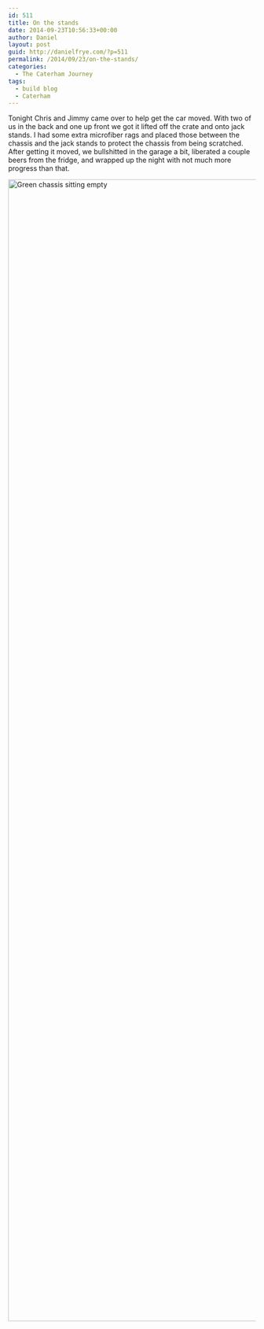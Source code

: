 ```yaml
---
id: 511
title: On the stands
date: 2014-09-23T10:56:33+00:00
author: Daniel
layout: post
guid: http://danielfrye.com/?p=511
permalink: /2014/09/23/on-the-stands/
categories:
  - The Caterham Journey
tags:
  - build blog
  - Caterham
---
```

Tonight Chris and Jimmy came over to help get the car moved. With two of us in the back and one up front we got it lifted off the crate and onto jack stands. I had some extra microfiber rags and placed those between the chassis and the jack stands to protect the chassis from being scratched. After getting it moved, we bullshitted in the garage a bit, liberated a couple beers from the fridge, and wrapped up the night with not much more progress than that.

[<img loading="lazy" class="aligncenter size-full wp-image-484" src="http://danielfrye.com/wp-content/uploads/2014/10/2014-09-23-20.21.45.jpg" alt="Green chassis sitting empty" width="4128" height="2322" srcset="http://danielfrye.com/wp-content/uploads/2014/10/2014-09-23-20.21.45.jpg 4128w, http://danielfrye.com/wp-content/uploads/2014/10/2014-09-23-20.21.45-300x169.jpg 300w, http://danielfrye.com/wp-content/uploads/2014/10/2014-09-23-20.21.45-768x432.jpg 768w, http://danielfrye.com/wp-content/uploads/2014/10/2014-09-23-20.21.45-1024x576.jpg 1024w, http://danielfrye.com/wp-content/uploads/2014/10/2014-09-23-20.21.45-1200x675.jpg 1200w" sizes="(max-width: 4128px) 100vw, 4128px" />](http://danielfrye.com/wp-content/uploads/2014/10/2014-09-23-20.21.45.jpg)